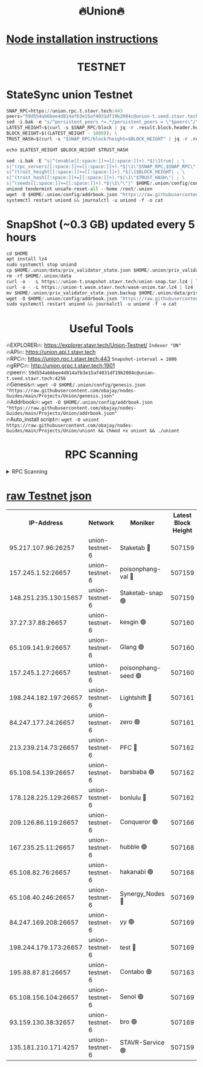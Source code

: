 <h1 align="center"> 🔥Union🔥</h1>

[Node installation instructions](https://github.com/obajay/nodes-Guides/tree/main/Projects/Union)
=

<h1 align="center"> TESTNET</h1>

# StateSync union Testnet
```python
SNAP_RPC=https://union.rpc.t.stavr.tech:443
peers="59d554ab6bee4d814afb3e15af4031df19b2084c@union-t.seed.stavr.tech:4256"
sed -i.bak -e "s/^persistent_peers *=.*/persistent_peers = \"$peers\"/" $HOME/.union/config/config.toml
LATEST_HEIGHT=$(curl -s $SNAP_RPC/block | jq -r .result.block.header.height); \
BLOCK_HEIGHT=$((LATEST_HEIGHT - 1000)); \
TRUST_HASH=$(curl -s "$SNAP_RPC/block?height=$BLOCK_HEIGHT" | jq -r .result.block_id.hash)

echo $LATEST_HEIGHT $BLOCK_HEIGHT $TRUST_HASH

sed -i.bak -E "s|^(enable[[:space:]]+=[[:space:]]+).*$|\1true| ; \
s|^(rpc_servers[[:space:]]+=[[:space:]]+).*$|\1\"$SNAP_RPC,$SNAP_RPC\"| ; \
s|^(trust_height[[:space:]]+=[[:space:]]+).*$|\1$BLOCK_HEIGHT| ; \
s|^(trust_hash[[:space:]]+=[[:space:]]+).*$|\1\"$TRUST_HASH\"| ; \
s|^(seeds[[:space:]]+=[[:space:]]+).*$|\1\"\"|" $HOME/.union/config/config.toml
uniond tendermint unsafe-reset-all --home /root/.union
wget -O $HOME/.union/config/addrbook.json "https://raw.githubusercontent.com/obajay/nodes-Guides/main/Projects/Union/addrbook.json"
systemctl restart uniond && journalctl -u uniond -f -o cat
```
# SnapShot (~0.3 GB) updated every 5 hours
```python
cd $HOME
apt install lz4
sudo systemctl stop uniond
cp $HOME/.union/data/priv_validator_state.json $HOME/.union/priv_validator_state.json.backup
rm -rf $HOME/.union/data
curl -o - -L https://union-t.snapshot.stavr.tech/union-snap.tar.lz4 | lz4 -c -d - | tar -x -C $HOME/.union --strip-components 2
curl -o - -L https://union-t.wasm.stavr.tech/wasm-union.tar.lz4 | lz4 -c -d - | tar -x -C $HOME/.union --strip-components 2
mv $HOME/.union/priv_validator_state.json.backup $HOME/.union/data/priv_validator_state.json
wget -O $HOME/.union/config/addrbook.json "https://raw.githubusercontent.com/obajay/nodes-Guides/main/Projects/Union/addrbook.json"
sudo systemctl restart uniond && journalctl -u uniond -f -o cat
```
 <h1 align="center"> Useful Tools</h1>
 
🔥EXPLORER🔥: https://explorer.stavr.tech/Union-Testnet/        `Indexer "ON"` \
🔥API🔥:      https://union.api.t.stavr.tech \
🔥RPC🔥:      https://union.rpc.t.stavr.tech:443              `Snapshot-interval = 1000` \
🔥gRPC🔥:     http://union.grpc.t.stavr.tech:1901 \
🔥peer🔥:     `59d554ab6bee4d814afb3e15af4031df19b2084c@union-t.seed.stavr.tech:4256` \
🔥Genesis🔥:     `wget -O $HOME/.union/config/genesis.json "https://raw.githubusercontent.com/obajay/nodes-Guides/main/Projects/Union/genesis.json"` \
🔥Addrbook🔥: ```wget -O $HOME/.union/config/addrbook.json "https://raw.githubusercontent.com/obajay/nodes-Guides/main/Projects/Union/addrbook.json"``` \
🔥Auto_install script🔥:  `wget -O uniont https://raw.githubusercontent.com/obajay/nodes-Guides/main/Projects/Union/uniont && chmod +x uniont && ./uniont`

<h1 align="center"> RPC Scanning</h1>

<details>
<summary>RPC Scanning</summary>

<h2 align="center"> We scan nodes in real time every 4 hours. And we provide the final result of RPC endpoints.
We cannot influence the operation of these nodes in any way. </h2>


```python
If Voting Power is higher than 0 --> then the Node is a validator of the network and may be subject to attack and be a potential threat to the chain.
```
```python
We marked such validators with a red symbol
```

</details>

[raw Testnet json](https://rpc-check.uniont.stavr.tech/uniont/rpc-uniont-result.json)
=



<table><tr><th>IP-Address</th><th>Network</th><th>Moniker</th><th>Latest Block Height</th><th>Earliest Block Height</th><th>Catching Up</th><th>Tx Index</th><th>Voting Power</th><th>Scan Time</th></tr><tr><td>95.217.107.96:26257</td><td>union-testnet-6</td><td>Staketab 🔴</td><td>507159</td><td>1</td><td>False</td><td>on</td><td>1000002</td><td>2024-03-19T09:16:57.178256829UTC</td></tr><tr><td>157.245.1.52:26657</td><td>union-testnet-6</td><td>poisonphang-val 🔴</td><td>507159</td><td>1</td><td>False</td><td>on</td><td>1000000</td><td>2024-03-19T09:16:57.756593359UTC</td></tr><tr><td>148.251.235.130:15657</td><td>union-testnet-6</td><td>Staketab-snap 🟢</td><td>507159</td><td>1</td><td>False</td><td>on</td><td>0</td><td>2024-03-19T09:16:58.363253176UTC</td></tr><tr><td>37.27.37.88:26657</td><td>union-testnet-6</td><td>kesgin 🟢</td><td>507160</td><td>1</td><td>False</td><td>on</td><td>0</td><td>2024-03-19T09:16:58.696141340UTC</td></tr><tr><td>65.109.141.9:26657</td><td>union-testnet-6</td><td>Glang 🟢</td><td>507160</td><td>1</td><td>False</td><td>on</td><td>0</td><td>2024-03-19T09:17:03.070017603UTC</td></tr><tr><td>157.245.1.27:26657</td><td>union-testnet-6</td><td>poisonphang-seed 🟢</td><td>507160</td><td>1</td><td>False</td><td>on</td><td>0</td><td>2024-03-19T09:17:04.018789327UTC</td></tr><tr><td>198.244.182.197:26657</td><td>union-testnet-6</td><td>Lightshift 🔴</td><td>507161</td><td>1</td><td>False</td><td>on</td><td>1000000</td><td>2024-03-19T09:17:06.339473499UTC</td></tr><tr><td>84.247.177.24:26657</td><td>union-testnet-6</td><td>zero 🟢</td><td>507161</td><td>1</td><td>False</td><td>on</td><td>0</td><td>2024-03-19T09:17:10.825376083UTC</td></tr><tr><td>213.239.214.73:26657</td><td>union-testnet-6</td><td>PFC 🔴</td><td>507162</td><td>1</td><td>False</td><td>on</td><td>1000001</td><td>2024-03-19T09:17:15.104886657UTC</td></tr><tr><td>65.108.54.139:26657</td><td>union-testnet-6</td><td>barsbaba 🟢</td><td>507162</td><td>1</td><td>False</td><td>on</td><td>0</td><td>2024-03-19T09:17:15.434694565UTC</td></tr><tr><td>178.128.225.129:26657</td><td>union-testnet-6</td><td>bonlulu 🔴</td><td>507162</td><td>1</td><td>False</td><td>on</td><td>1000000</td><td>2024-03-19T09:17:16.081357019UTC</td></tr><tr><td>209.126.86.119:26657</td><td>union-testnet-6</td><td>Conqueror 🟢</td><td>507166</td><td>1</td><td>False</td><td>on</td><td>0</td><td>2024-03-19T09:17:41.574672795UTC</td></tr><tr><td>167.235.25.11:26657</td><td>union-testnet-6</td><td>hubble 🟢</td><td>507168</td><td>1</td><td>False</td><td>on</td><td>0</td><td>2024-03-19T09:17:47.935359647UTC</td></tr><tr><td>65.108.82.76:26657</td><td>union-testnet-6</td><td>hakanabi 🟢</td><td>507168</td><td>1</td><td>False</td><td>on</td><td>0</td><td>2024-03-19T09:17:48.258189947UTC</td></tr><tr><td>65.108.40.246:26657</td><td>union-testnet-6</td><td>Synergy_Nodes 🔴</td><td>507169</td><td>1</td><td>False</td><td>on</td><td>1000001</td><td>2024-03-19T09:17:54.660197990UTC</td></tr><tr><td>84.247.169.208:26657</td><td>union-testnet-6</td><td>yy 🟢</td><td>507169</td><td>1</td><td>False</td><td>on</td><td>0</td><td>2024-03-19T09:17:54.972649816UTC</td></tr><tr><td>198.244.179.173:26657</td><td>union-testnet-6</td><td>test 🔴</td><td>507169</td><td>1</td><td>False</td><td>on</td><td>1000001</td><td>2024-03-19T09:17:57.274308530UTC</td></tr><tr><td>195.88.87.81:26657</td><td>union-testnet-6</td><td>Contabo 🟢</td><td>507163</td><td>1</td><td>False</td><td>on</td><td>0</td><td>2024-03-19T09:17:57.662064239UTC</td></tr><tr><td>65.108.156.104:26657</td><td>union-testnet-6</td><td>Senol 🟢</td><td>507169</td><td>1</td><td>False</td><td>on</td><td>0</td><td>2024-03-19T09:17:57.966653099UTC</td></tr><tr><td>93.159.130.38:32657</td><td>union-testnet-6</td><td>bro 🟢</td><td>507169</td><td>1</td><td>False</td><td>on</td><td>0</td><td>2024-03-19T09:17:58.235587471UTC</td></tr><tr><td>135.181.210.171:4257</td><td>union-testnet-6</td><td>STAVR-Service 🟢</td><td>507159</td><td>505001</td><td>False</td><td>on</td><td>0</td><td>2024-03-19T09:16:58.101265366UTC</td></tr></table>
